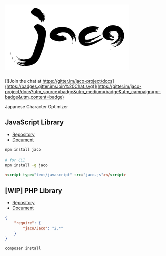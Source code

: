 # ![jaco](jaco.png)

[![Join the chat at https://gitter.im/jaco-project/docs](https://badges.gitter.im/Join%20Chat.svg)](https://gitter.im/jaco-project/docs?utm_source=badge&utm_medium=badge&utm_campaign=pr-badge&utm_content=badge)

Japanese Character Optimizer

## JavaScript Library

- [Repository](https://github.com/jaco-project/jaco-js)
- [Document](./js/)

```sh
npm install jaco

# for CLI
npm install -g jaco
```

```html
<script type="text/javascript" src="jaco.js"></script>
```

## [WIP] PHP Library

- [Repository](https://github.com/jaco-project/jaco-php)
- [Document](./php/)

```json
{
	"require": {
		"jaco/Jaco": "2.*"
	}
}
```

```sh
composer install
```
